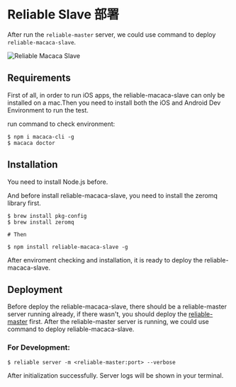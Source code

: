# Reliable Slave 部署

After run the `reliable-master` server, we could use command to deploy `reliable-macaca-slave`.

![Reliable Macaca Slave](//os.alipayobjects.com/rmsportal/JRidRgCDdbweaEH.png)

## Requirements

First of all, in order to run iOS apps, the reliable-macaca-slave can only be installed on a mac.Then you need to install both the iOS and Android Dev Environment to run the test.

run command to check environment:

```shell
$ npm i macaca-cli -g
$ macaca doctor
```

## Installation

You need to install Node.js before.

And before install reliable-macaca-slave, you need to install the zeromq library first.

```shell
$ brew install pkg-config
$ brew install zeromq

# Then

$ npm install reliable-macaca-slave -g
```

After enviroment checking and installation, it is ready to deploy the reliable-macaca-slave.

## Deployment

Before deploy the reliable-macaca-slave, there should be a reliable-master server running already, if there wasn't, you should deploy the [reliable-master](//github.com/reliablejs/reliable-master) first. After the reliable-master server is running, we could use command to deploy reliable-macaca-slave.

### For Development:

```shell
$ reliable server -m <reliable-master:port> --verbose
```
After initialization successfully. Server logs will be shown in your terminal.
